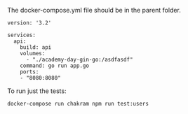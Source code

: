 The docker-compose.yml file should be in the parent folder.

```
version: '3.2'

services:
  api:
    build: api
    volumes:
      - "./academy-day-gin-go:/asdfasdf"
    command: go run app.go
    ports:
    - "8080:8080"
```


To run just the tests:

```docker-compose run chakram npm run test:users ```
